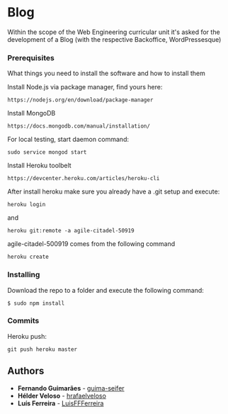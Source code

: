 # Blog
Within the scope of the Web Engineering curricular unit it's asked for the development of a Blog (with the respective Backoffice, WordPressesque)

### Prerequisites

What things you need to install the software and how to install them

Install Node.js via package manager, find yours here:
```
https://nodejs.org/en/download/package-manager
```

Install MongoDB
```
https://docs.mongodb.com/manual/installation/
```
For local testing, start daemon command:
````
sudo service mongod start
````
Install Heroku toolbelt
```
https://devcenter.heroku.com/articles/heroku-cli
```
After install heroku make sure you already have a .git setup and execute:
```
heroku login
```
and

```
heroku git:remote -a agile-citadel-50919
```
agile-citadel-500919 comes from the following command 
```
heroku create
```

### Installing

Download the repo to a folder and execute the following command:
```
$ sudo npm install
```
### Commits
Heroku push:
```
git push heroku master
```

## Authors

* **Fernando Guimarães** - [guima-seifer](https://github.com/guima-seifer)
* **Hélder Veloso** - [hrafaelveloso](https://github.com/hrafaelveloso)
* **Luís Ferreira** - [LuisFFFerreira](https://github.com/LuisFFFerreira)

